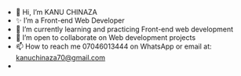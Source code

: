 - 👋 Hi, I’m KANU CHINAZA
- ✨ I’m a Front-end Web Developer
- 🌱 I’m currently learning and practicing Front-end web development
- 💞️ I’m open to collaborate on Web development projects
- 📫 How to reach me 07046013444 on WhatsApp or email at: kanuchinaza70@gmail.com
- 

<!---
Naza-Kanu7/Naza-Kanu7 is a ✨ special ✨ repository because its `README.md` (this file) appears on your GitHub profile.
You can click the Preview link to take a look at your changes.
--->

